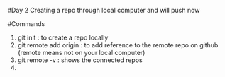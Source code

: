 #Day 2
Creating a repo through local computer and will push now

#Commands
1) git init : to create a repo locally
2) git remote add origin <url> : to add reference to the remote repo on github (remote means not on your local computer)
3) git remote -v : shows the connected repos
4) 